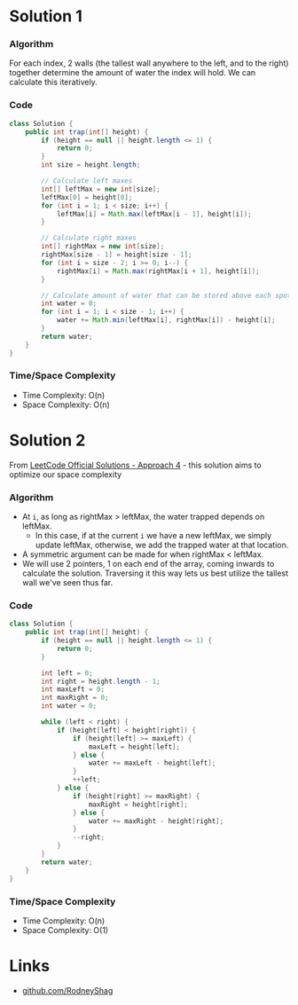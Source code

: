 # Solution 1

### Algorithm

For each index, 2 walls (the tallest wall anywhere to the left, and to the right) together determine the amount of water the index will hold. We can calculate this iteratively.

### Code

```java
class Solution {
    public int trap(int[] height) {
        if (height == null || height.length <= 1) {
            return 0;
        }
        int size = height.length;

        // Calculate left maxes
        int[] leftMax = new int[size];
        leftMax[0] = height[0];
        for (int i = 1; i < size; i++) {
            leftMax[i] = Math.max(leftMax[i - 1], height[i]);
        }

        // Calculate right maxes
        int[] rightMax = new int[size];
        rightMax[size - 1] = height[size - 1];
        for (int i = size - 2; i >= 0; i--) {
            rightMax[i] = Math.max(rightMax[i + 1], height[i]);
        }

        // Calculate amount of water that can be stored above each spot on histogram
        int water = 0;
        for (int i = 1; i < size - 1; i++) {
            water += Math.min(leftMax[i], rightMax[i]) - height[i];
        }
        return water;
    }
}
```

### Time/Space Complexity

-  Time Complexity: O(n)
- Space Complexity: O(n)


# Solution 2

From [LeetCode Official Solutions - Approach 4](https://leetcode.com/problems/trapping-rain-water/solution/) - this solution aims to optimize our space complexity

### Algorithm

- At `i`, as long as rightMax > leftMax, the water trapped depends on leftMax.
    - In this case, if at the current `i` we have a new leftMax, we simply update leftMax, otherwise, we add the trapped water at that location.
- A symmetric argument can be made for when rightMax < leftMax.
- We will use 2 pointers, 1 on each end of the array, coming inwards to calculate the solution. Traversing it this way lets us best utilize the tallest wall we've seen thus far.

### Code

```java
class Solution {   
    public int trap(int[] height) {
        if (height == null || height.length <= 1) {
            return 0;
        }

        int left = 0;
        int right = height.length - 1;
        int maxLeft = 0;
        int maxRight = 0;
        int water = 0;

        while (left < right) {
            if (height[left] < height[right]) {
                if (height[left] >= maxLeft) {
                    maxLeft = height[left];
                } else {
                    water += maxLeft - height[left];
                }
                ++left;
            } else {
                if (height[right] >= maxRight) {
                    maxRight = height[right];
                } else {
                    water += maxRight - height[right];
                }
                --right;
            }
        }
        return water;
    }
}

```

### Time/Space Complexity

-  Time Complexity: O(n)
- Space Complexity: O(1)


# Links

- [github.com/RodneyShag](https://github.com/RodneyShag)

